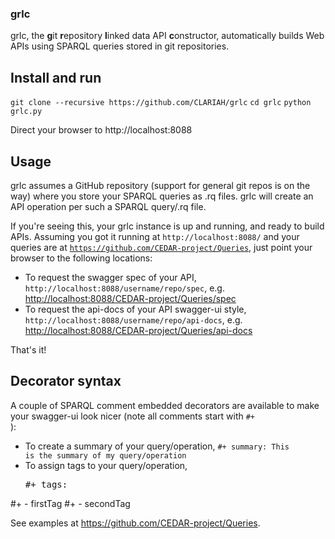 ### grlc

grlc, the <b>g</b>it <b>r</b>epository <b>l</b>inked data API <b>c</b>onstructor, automatically builds Web APIs using SPARQL queries stored in git repositories.

## Install and run

`git clone --recursive https://github.com/CLARIAH/grlc`
`cd grlc`
`python grlc.py`

Direct your browser to http://localhost:8088

## Usage

grlc assumes a GitHub repository (support for general git repos is on the way) where you store your SPARQL queries as .rq files. grlc will create an API operation per such a SPARQL query/.rq file.

If you're seeing this, your grlc instance is up and running, and ready to build APIs. Assuming you got it running at <code>http://localhost:8088/</code> and your queries are at <code>https://github.com/CEDAR-project/Queries</code>, just point your browser to the following locations:

- To request the swagger spec of your API, <code>http://localhost:8088/username/repo/spec</code>, e.g. <a href="http://localhost:8088/CEDAR-project/Queries/spec">http://localhost:8088/CEDAR-project/Queries/spec</a>
- To request the api-docs of your API swagger-ui style, <code>http://localhost:8088/username/repo/api-docs</code>, e.g. <a href="http://localhost:8088/CEDAR-project/Queries/api-docs">http://localhost:8088/CEDAR-project/Queries/api-docs</a>

That's it!

## Decorator syntax
A couple of SPARQL comment embedded decorators are available to make your swagger-ui look nicer (note all comments start with <code>#+ </code>):

- To create a summary of your query/operation, <code>#+ summary: This is the summary of my query/operation</code>
- To assign tags to your query/operation,
    <pre>#+ tags:
#+    - firstTag
#+    - secondTag</pre>

See examples at <a href="https://github.com/CEDAR-project/Queries">https://github.com/CEDAR-project/Queries</a>.
